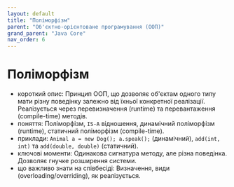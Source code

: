 ```yaml
---
layout: default
title: "Поліморфізм"
parent: "Об'єктно-орієнтоване програмування (ООП)"
grand_parent: "Java Core"
nav_order: 6
---
```


# Поліморфізм

*   короткий опис: Принцип ООП, що дозволяє об'єктам одного типу мати різну поведінку залежно від їхньої конкретної реалізації. Реалізується через перевизначення (runtime) та перевантаження (compile-time) методів.
*   поняття: Поліморфізм, `IS-A` відношення, динамічний поліморфізм (runtime), статичний поліморфізм (compile-time).
*   приклади: `Animal a = new Dog(); a.speak();` (динамічний), `add(int, int)` та `add(double, double)` (статичний).
*   ключові моменти: Одинакова сигнатура методу, але різна поведінка. Дозволяє гнучке розширення системи.
*   що важливо знати на співбесіді: Визначення, види (overloading/overriding), як реалізується.
